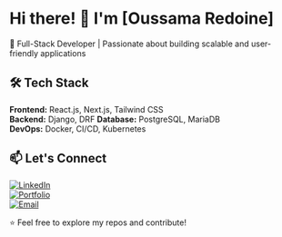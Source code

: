 # Hi there! 👋 I'm [Oussama Redoine]  

🚀 Full-Stack Developer | Passionate about building scalable and user-friendly applications  

## 🛠️ Tech Stack  
**Frontend:** React.js, Next.js, Tailwind CSS  
**Backend:** Django, DRF
**Database:** PostgreSQL, MariaDB  
**DevOps:** Docker, CI/CD, Kubernetes   


## 📫 Let's Connect  
[![LinkedIn](https://img.shields.io/badge/LinkedIn-blue?style=flat&logo=linkedin)](https://linkedin.com/in/oredoine)  
[![Portfolio](https://img.shields.io/badge/Portfolio-000?style=flat&logo=web)](https://ored1.me)  
[![Email](https://img.shields.io/badge/Email-D14836?style=flat&logo=gmail&logoColor=white)](mailto:oussamaredoine06@gmail.com)  

⭐️ Feel free to explore my repos and contribute!  

